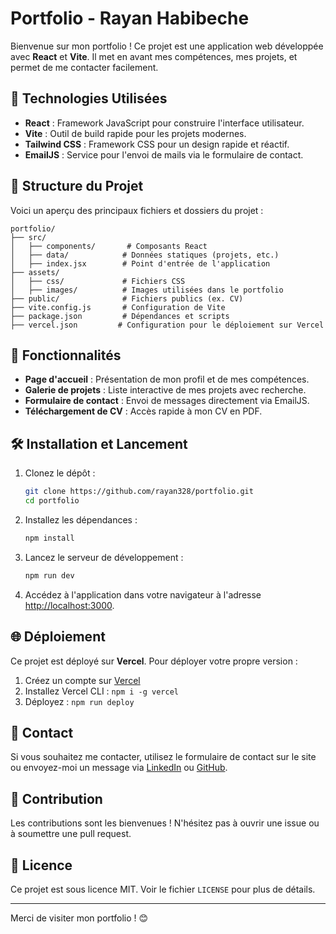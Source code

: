 # Portfolio - Rayan Habibeche

Bienvenue sur mon portfolio ! Ce projet est une application web développée avec **React** et **Vite**. Il met en avant mes compétences, mes projets, et permet de me contacter facilement.

## 🚀 Technologies Utilisées

- **React** : Framework JavaScript pour construire l'interface utilisateur.
- **Vite** : Outil de build rapide pour les projets modernes.
- **Tailwind CSS** : Framework CSS pour un design rapide et réactif.
- **EmailJS** : Service pour l'envoi de mails via le formulaire de contact.

## 📂 Structure du Projet

Voici un aperçu des principaux fichiers et dossiers du projet :

```
portfolio/
├── src/
│   ├── components/       # Composants React
│   ├── data/            # Données statiques (projets, etc.)
│   ├── index.jsx        # Point d'entrée de l'application
├── assets/
│   ├── css/             # Fichiers CSS
│   ├── images/          # Images utilisées dans le portfolio
├── public/              # Fichiers publics (ex. CV)
├── vite.config.js       # Configuration de Vite
├── package.json         # Dépendances et scripts
├── vercel.json         # Configuration pour le déploiement sur Vercel
```

## 🌟 Fonctionnalités

- **Page d'accueil** : Présentation de mon profil et de mes compétences.
- **Galerie de projets** : Liste interactive de mes projets avec recherche.
- **Formulaire de contact** : Envoi de messages directement via EmailJS.
- **Téléchargement de CV** : Accès rapide à mon CV en PDF.

## 🛠️ Installation et Lancement

1. Clonez le dépôt :
   ```bash
   git clone https://github.com/rayan328/portfolio.git
   cd portfolio
   ```

2. Installez les dépendances :
   ```bash
   npm install
   ```

3. Lancez le serveur de développement :
   ```bash
   npm run dev
   ```

4. Accédez à l'application dans votre navigateur à l'adresse [http://localhost:3000](http://localhost:3000).

## 🌐 Déploiement

Ce projet est déployé sur **Vercel**. Pour déployer votre propre version :

1. Créez un compte sur [Vercel](https://vercel.com)
2. Installez Vercel CLI : `npm i -g vercel`
3. Déployez : `npm run deploy`

## 📧 Contact

Si vous souhaitez me contacter, utilisez le formulaire de contact sur le site ou envoyez-moi un message via [LinkedIn](https://www.linkedin.com/in/rayan-hab/) ou [GitHub](https://github.com/rayan328).

## 🤝 Contribution

Les contributions sont les bienvenues ! N'hésitez pas à ouvrir une issue ou à soumettre une pull request.

## 📄 Licence

Ce projet est sous licence MIT. Voir le fichier `LICENSE` pour plus de détails.

---

Merci de visiter mon portfolio ! 😊
